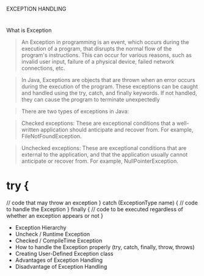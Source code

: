 
EXCEPTION HANDLING
# 
What is Exception

>An Exception in programming is an event, which occurs during the execution of a program, that disrupts the normal flow of the program's instructions. This can occur for various reasons, such as invalid user input, failure of a physical device, failed network connections, etc.

>In Java, Exceptions are objects that are thrown when an error occurs during the execution of the program. These exceptions can be caught and handled using the try, catch, and finally keywords. If not handled, they can cause the program to terminate unexpectedly

>There are two types of exceptions in Java:

>Checked exceptions: These are exceptional conditions that a well-written application should anticipate and recover from. For example, FileNotFoundException.

>Unchecked exceptions: These are exceptional conditions that are external to the application, and that the application usually cannot anticipate or recover from. For example, NullPointerException.

# try {
// code that may throw an exception
} catch (ExceptionType name) {
// code to handle the Exception
} finally {
// code to be executed regardless of whether an exception appears or not
}


- Exception Hierarchy
- Uncheck / Runtime Exception
- Checked / CompileTime Exception
- How to handle the Exception properly (try, catch, finally, throw, throws)
- Creating User-Defined Exception class
- Advantages of Exception Handling
- Disadvantage of Exception Handling